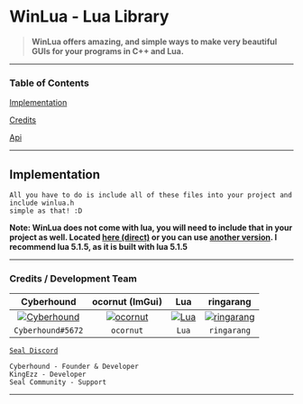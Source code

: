 # WinLua - Lua Library

> **WinLua offers amazing, and simple ways to make
> very beautiful GUIs for your programs in C++ and Lua.**

---

### Table of Contents
[Implementation](#implementation)

[Credits](#credits)

[Api](https://github.com/Cyberhound/WinLua-Rewrite/blob/master/doc/api.txt)

---

<a name="implementation"></a>
## Implementation

```
All you have to do is include all of these files into your project and include winlua.h
simple as that! :D
```
**Note: WinLua does not come with lua, you will need to include that
in your project as well. Located <a href="https://www.lua.org/ftp/lua-5.1.5.tar.gz">here (direct)</a> or you can use <a href="https://www.lua.org/versions.html">another version</a>. I recommend lua 5.1.5, as it is built with lua 5.1.5**

---

<a name="credits"></a>
### Credits / Development Team

| <a>**Cyberhound**</a> | <a>**ocornut (ImGui)**</a> | <a>**Lua**</a> | <a>**ringarang**</a> |
| :---: | :---: | :---: | :---: |
| [![Cyberhound](https://avatars0.githubusercontent.com/u/28367274?v=4&s=150)](https://github.com/Cyberhound)    | [![ocornut](https://avatars3.githubusercontent.com/u/8225057?v=4&s=150)](https://github.com/ocornut/imgui/)     | [![Lua](https://www.lua.org/images/lua-logo.gif)](http://www.lua.org/)     | [![ringarang](https://avatars3.githubusercontent.com/u/32712644?v=4&s=150)](https://github.com/ringarang)
| <a>`Cyberhound#5672`</a> | <a>`ocornut`</a> | <a>`Lua`</a> | <a>`ringarang`</a> |

<a href="https://discord.gg/rapUxNa" target="_blank">`Seal Discord`</a>

```
Cyberhound - Founder & Developer
KingEzz - Developer
Seal Community - Support
```

---
